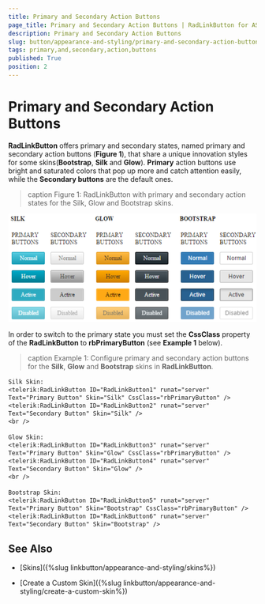 ```yaml
---
title: Primary and Secondary Action Buttons
page_title: Primary and Secondary Action Buttons | RadLinkButton for ASP.NET AJAX Documentation
description: Primary and Secondary Action Buttons
slug: button/appearance-and-styling/primary-and-secondary-action-buttons
tags: primary,and,secondary,action,buttons
published: True
position: 2
---
```


# Primary and Secondary Action Buttons

**RadLinkButton** offers primary and secondary states, named primary and secondary action buttons (**Figure 1**), that share a unique innovation styles for some skins(**Bootstrap**, **Silk** and **Glow**). **Primary** action buttons use bright and saturated colors that pop up more and catch attention easily, while the **Secondary buttons** are the default ones.

>caption Figure 1: RadLinkButton with primary and secondary action states for the Silk, Glow and Bootstrap skins.

![button-primary-and-secondary-action-buttons](images/button-primary-and-secondary-action-buttons.png)

In order to switch to the primary state you must set the **CssClass** property of the **RadLinkButton** to **rbPrimaryButton** (see **Example 1** below).

>caption Example 1: Configure primary and secondary action buttons for the **Silk**, **Glow** and **Bootstrap** skins in **RadLinkButton**.

````ASP.NET
Silk Skin:
<telerik:RadLinkButton ID="RadLinkButton1" runat="server" Text="Primary Button" Skin="Silk" CssClass="rbPrimaryButton" />
<telerik:RadLinkButton ID="RadLinkButton2" runat="server" Text="Secondary Button" Skin="Silk" />
<br />

Glow Skin:
<telerik:RadLinkButton ID="RadLinkButton3" runat="server" Text="Primary Button" Skin="Glow" CssClass="rbPrimaryButton" />
<telerik:RadLinkButton ID="RadLinkButton4" runat="server" Text="Secondary Button" Skin="Glow" />
<br />

Bootstrap Skin:
<telerik:RadLinkButton ID="RadLinkButton5" runat="server" Text="Primary Button" Skin="Bootstrap" CssClass="rbPrimaryButton" />
<telerik:RadLinkButton ID="RadLinkButton6" runat="server" Text="Secondary Button" Skin="Bootstrap" />
````

<!--

>caption Example 2: The code that renders the result in Figure 1.

````ASP.NET
<style>
	body {
		font-size: 12px;
	}

	.buttonsWrapper {
		display: inline-block;
	}

	td {
		padding: 5px;
	}

	.skinName {
		margin-left: 5px;
	}
</style>
<div class="buttonsWrapper">
	<asp:Label ID="Label1" Text="" runat="server" Font-Bold="true" CssClass="skinName" />
	<table>
		<thead>
			<tr>
				<td></td>
			</tr>
		</thead>
		<tbody>
			<tr>
				<td>PRIMARY
                    <br />
					BUTTONS
				</td>
				<td>SECONDARY
                    <br />
					BUTTONS
				</td>
			</tr>
			<tr>
				<td>
					<telerik:RadLinkButton ID="RadLinkButton1" runat="server" Text="Normal" Width="69px" CssClass="rbPrimaryButton" />
				</td>
				<td>
					<telerik:RadLinkButton ID="RadLinkButton2" runat="server" Text="Normal" Width="69px" />
				</td>
			</tr>
			<tr>
				<td>
					<telerik:RadLinkButton ID="RadLinkButton3" runat="server" Text="Hover" Width="69px" CssClass="rbPrimaryButton rbHovered" />
				</td>
				<td>
					<telerik:RadLinkButton ID="RadLinkButton4" runat="server" Text="Hover" Width="69px" CssClass="rbHovered" />
				</td>
			</tr>
			<tr>
				<td>
					<telerik:RadLinkButton ID="RadLinkButton5" runat="server" Text="Active" Width="69px" CssClass="rbPrimaryButton rbSelected" />
				</td>
				<td>
					<telerik:RadLinkButton ID="RadLinkButton6" runat="server" Text="Active" Width="69px" CssClass="rbSelected" />
				</td>
			</tr>
			<tr>
				<td>
					<telerik:RadLinkButton ID="RadLinkButton7" runat="server" Text="Disabled" Width="69px" Enabled="false" CssClass="rbPrimaryButton" />
				</td>
				<td>
					<telerik:RadLinkButton ID="RadLinkButton8" runat="server" Text="Disabled" Width="69px" Enabled="false" />
				</td>
			</tr>
		</tbody>
	</table>
</div>
````

````C#
protected void Page_Load(object sender, EventArgs e)
{
	//Load the user control with the RadLinkButton with Silk, Glow and BootStrap skins
	LoadUserControl("RadLinkButtonsUserControl.ascx", "RadLinkButtonsUserControl1", "Silk");
	LoadUserControl("RadLinkButtonsUserControl.ascx", "RadLinkButtonsUserControl2", "Glow");
	LoadUserControl("RadLinkButtonsUserControl.ascx", "RadLinkButtonsUserControl3", "Bootstrap");
}

protected void LoadUserControl(string controlName, string controlID, string skin)
{
	//Load the user control
	UserControl userControl = (UserControl)this.LoadControl(controlName);
	userControl.ID = controlID;
	//Set the skin for the controls inside the user control
	SetUserControlSkin(skin, userControl.Controls);
	//Add the user control to the form
	this.form1.Controls.Add(userControl);
}

protected void SetUserControlSkin(string skinName, ControlCollection cc)
{
	(cc[1] as Label).Text = skinName.ToUpper();
	for (int i = 2; i < cc.Count; i++)
	{
		Control currControl = cc[i];
		if (currControl.GetType().Name == "RadLinkButton")
		{
			(currControl as RadLinkButton).Skin = skinName;
		}
	}
}
````
````VB
Protected Sub Page_Load(sender As Object, e As EventArgs)
	'Load the user control with the RadLinkButton with Silk, Glow and BootStrap skins
	LoadUserControl("RadLinkButtonsUserControl.ascx", "RadLinkButtonsUserControl1", "Silk")
	LoadUserControl("RadLinkButtonsUserControl.ascx", "RadLinkButtonsUserControl2", "Glow")
	LoadUserControl("RadLinkButtonsUserControl.ascx", "RadLinkButtonsUserControl3", "Bootstrap")
End Sub

Protected Sub LoadUserControl(controlName As String, controlID As String, skin As String)
	'Load the user control
	Dim userControl As UserControl = DirectCast(Me.LoadControl(controlName), UserControl)
	userControl.ID = controlID
	'Set the skin for the controls inside the user control
	SetUserControlSkin(skin, userControl.Controls)
	'Add the user control to the form
	Me.form1.Controls.Add(userControl)
End Sub

Protected Sub SetUserControlSkin(skinName As String, cc As ControlCollection)
	TryCast(cc(1), Label).Text = skinName.ToUpper()
	For i As Integer = 2 To cc.Count - 1
		Dim currControl As Control = cc(i)
		If currControl.[GetType]().Name = "RadLinkButton" Then
			TryCast(currControl, RadLinkButton).Skin = skinName
		End If
	Next
End Sub
````

-->

## See Also

 * [Skins]({%slug linkbutton/appearance-and-styling/skins%})

 * [Create a Custom Skin]({%slug linkbutton/appearance-and-styling/create-a-custom-skin%})
